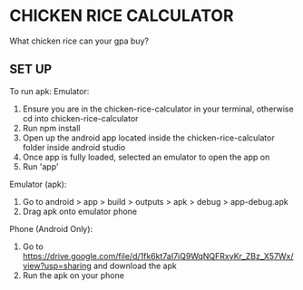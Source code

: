 # CHICKEN RICE CALCULATOR
What chicken rice can your gpa buy?

## SET UP
To run apk:
Emulator:
1. Ensure you are in the chicken-rice-calculator in your terminal, otherwise cd into chicken-rice-calculator
2. Run npm install
3. Open up the android app located inside the chicken-rice-calculator folder inside android studio
4. Once app is fully loaded, selected an emulator to open the app on
5. Run 'app'

Emulator (apk):
1. Go to android > app > build > outputs > apk > debug > app-debug.apk
2. Drag apk onto emulator phone

Phone (Android Only):
1. Go to https://drive.google.com/file/d/1fk6kt7aI7iQ9WqNQFRxyKr_ZBz_X57Wx/view?usp=sharing and download the apk
2. Run the apk on your phone